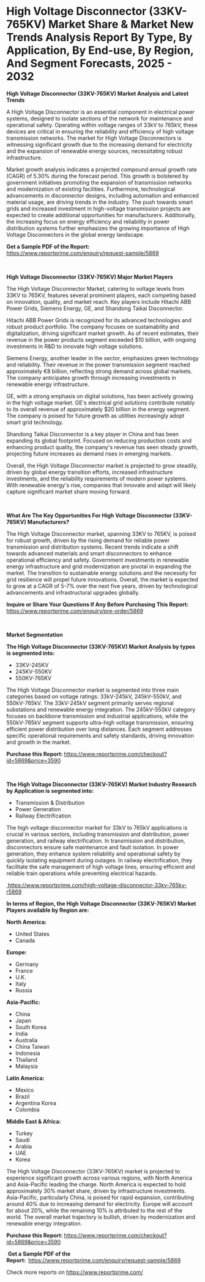 <p><h1>High Voltage Disconnector (33KV-765KV) Market Share & Market New Trends Analysis Report By Type, By Application, By End-use, By Region, And Segment Forecasts, 2025 - 2032</h1></p><p><strong>High Voltage Disconnector (33KV-765KV) Market Analysis and Latest Trends</strong></p>
<p><p>A High Voltage Disconnector is an essential component in electrical power systems, designed to isolate sections of the network for maintenance and operational safety. Operating within voltage ranges of 33kV to 765kV, these devices are critical in ensuring the reliability and efficiency of high voltage transmission networks. The market for High Voltage Disconnectors is witnessing significant growth due to the increasing demand for electricity and the expansion of renewable energy sources, necessitating robust infrastructure.</p><p>Market growth analysis indicates a projected compound annual growth rate (CAGR) of 5.30% during the forecast period. This growth is bolstered by government initiatives promoting the expansion of transmission networks and modernization of existing facilities. Furthermore, technological advancements in disconnector designs, including automation and enhanced material usage, are driving trends in the industry. The push towards smart grids and increased investment in high-voltage transmission projects are expected to create additional opportunities for manufacturers. Additionally, the increasing focus on energy efficiency and reliability in power distribution systems further emphasizes the growing importance of High Voltage Disconnectors in the global energy landscape.</p></p>
<p><strong>Get a Sample PDF of the Report:&nbsp;</strong> <a href="https://www.reportprime.com/enquiry/request-sample/5869?utm_campaign=2098&utm_medium=2&utm_source=Github&utm_content=ia&utm_term=19032025&utm_id=high-voltage-disconnector-33kv-765kv">https://www.reportprime.com/enquiry/request-sample/5869</a></p>
<p>&nbsp;</p>
<p><strong>High Voltage Disconnector (33KV-765KV) Major Market Players</strong></p>
<p><p>The High Voltage Disconnector Market, catering to voltage levels from 33KV to 765KV, features several prominent players, each competing based on innovation, quality, and market reach. Key players include Hitachi ABB Power Grids, Siemens Energy, GE, and Shandong Taikai Disconnector. </p><p>Hitachi ABB Power Grids is recognized for its advanced technologies and robust product portfolio. The company focuses on sustainability and digitalization, driving significant market growth. As of recent estimates, their revenue in the power products segment exceeded $10 billion, with ongoing investments in R&D to innovate high voltage solutions.</p><p>Siemens Energy, another leader in the sector, emphasizes green technology and reliability. Their revenue in the power transmission segment reached approximately €8 billion, reflecting strong demand across global markets. The company anticipates growth through increasing investments in renewable energy infrastructure.</p><p>GE, with a strong emphasis on digital solutions, has been actively growing in the high voltage market. GE's electrical grid solutions contribute notably to its overall revenue of approximately $20 billion in the energy segment. The company is poised for future growth as utilities increasingly adopt smart grid technology.</p><p>Shandong Taikai Disconnector is a key player in China and has been expanding its global footprint. Focused on reducing production costs and enhancing product quality, the company's revenue has seen steady growth, projecting future increases as demand rises in emerging markets.</p><p>Overall, the High Voltage Disconnector market is projected to grow steadily, driven by global energy transition efforts, increased infrastructure investments, and the reliability requirements of modern power systems. With renewable energy's rise, companies that innovate and adapt will likely capture significant market share moving forward.</p></p>
<p>&nbsp;</p>
<p><strong>What Are The Key Opportunities For High Voltage Disconnector (33KV-765KV) Manufacturers?</strong></p>
<p><p>The High Voltage Disconnector market, spanning 33KV to 765KV, is poised for robust growth, driven by the rising demand for reliable power transmission and distribution systems. Recent trends indicate a shift towards advanced materials and smart disconnectors to enhance operational efficiency and safety. Government investments in renewable energy infrastructure and grid modernization are pivotal in expanding the market. The transition to sustainable energy solutions and the necessity for grid resilience will propel future innovations. Overall, the market is expected to grow at a CAGR of 5-7% over the next five years, driven by technological advancements and infrastructural upgrades globally.</p></p>
<p><strong>Inquire or Share Your Questions If Any Before Purchasing This Report:</strong> <a href="https://www.reportprime.com/enquiry/pre-order/5869?utm_campaign=2098&utm_medium=2&utm_source=Github&utm_content=ia&utm_term=19032025&utm_id=high-voltage-disconnector-33kv-765kv">https://www.reportprime.com/enquiry/pre-order/5869</a></p>
<p>&nbsp;</p>
<p><strong>Market Segmentation</strong></p>
<p><strong>The High Voltage Disconnector (33KV-765KV) Market Analysis by types is segmented into:</strong></p>
<p><ul><li>33KV-245KV</li><li>245KV-550KV</li><li>550KV-765KV</li></ul></p>
<p><p>The High Voltage Disconnector market is segmented into three main categories based on voltage ratings: 33kV-245kV, 245kV-550kV, and 550kV-765kV. The 33kV-245kV segment primarily serves regional substations and renewable energy integration. The 245kV-550kV category focuses on backbone transmission and industrial applications, while the 550kV-765kV segment supports ultra-high voltage transmission, ensuring efficient power distribution over long distances. Each segment addresses specific operational requirements and safety standards, driving innovation and growth in the market.</p></p>
<p><strong>Purchase this Report:&nbsp;</strong><a href="https://www.reportprime.com/checkout?id=5869&price=3590&utm_campaign=2098&utm_medium=2&utm_source=Github&utm_content=ia&utm_term=19032025&utm_id=high-voltage-disconnector-33kv-765kv">https://www.reportprime.com/checkout?id=5869&price=3590</a></p>
<p>&nbsp;</p>
<p><strong>The High Voltage Disconnector (33KV-765KV) Market Industry Research by Application is segmented into:</strong></p>
<p><ul><li>Transmission & Distribution</li><li>Power Generation</li><li>Railway Electrification</li></ul></p>
<p><p>The high voltage disconnector market for 33kV to 765kV applications is crucial in various sectors, including transmission and distribution, power generation, and railway electrification. In transmission and distribution, disconnectors ensure safe maintenance and fault isolation. In power generation, they enhance system reliability and operational safety by quickly isolating equipment during outages. In railway electrification, they facilitate the safe management of high voltage lines, ensuring efficient and reliable train operations while preventing electrical hazards.</p></p>
<p><a href="https://www.reportprime.com/high-voltage-disconnector-33kv-765kv-r5869?utm_campaign=2098&utm_medium=2&utm_source=Github&utm_content=ia&utm_term=19032025&utm_id=high-voltage-disconnector-33kv-765kv">&nbsp;https://www.reportprime.com/high-voltage-disconnector-33kv-765kv-r5869</a></p>
<p><strong>In terms of Region, the High Voltage Disconnector (33KV-765KV) Market Players available by Region are:</strong></p>
<p>
    <p> <strong> North America: </strong>
        <ul>
            <li>United States</li>
            <li>Canada</li>
        </ul>
        </p> 
    <p> <strong> Europe: </strong>
        <ul>
            <li>Germany</li>
            <li>France</li>
            <li>U.K.</li>
            <li>Italy</li>
            <li>Russia</li>
        </ul>
        </p> 
    <p> <strong> Asia-Pacific: </strong>
        <ul>
            <li>China</li>
            <li>Japan</li>
            <li>South Korea</li>
            <li>India</li>
            <li>Australia</li>
            <li>China Taiwan</li>
            <li>Indonesia</li>
            <li>Thailand</li>
            <li>Malaysia</li>
        </ul>
        </p> 
    <p> <strong> Latin America: </strong>
        <ul>
            <li>Mexico</li>
            <li>Brazil</li>
            <li>Argentina Korea</li>
            <li>Colombia</li>
        </ul>
        </p> 
    <p> <strong> Middle East & Africa: </strong>
        <ul>
            <li>Turkey</li>
            <li>Saudi</li>
            <li>Arabia</li>
            <li>UAE</li>
            <li>Korea</li>
        </ul>
    </p>
    </p>
<p><p>The High Voltage Disconnector (33KV-765KV) market is projected to experience significant growth across various regions, with North America and Asia-Pacific leading the charge. North America is expected to hold approximately 30% market share, driven by infrastructure investments. Asia-Pacific, particularly China, is poised for rapid expansion, contributing around 40% due to increasing demand for electricity. Europe will account for about 20%, while the remaining 10% is attributed to the rest of the world. The overall market trajectory is bullish, driven by modernization and renewable energy integration.</p></p>
<p><strong>Purchase this Report: </strong><a href="https://www.reportprime.com/checkout?id=5869&price=3590&utm_campaign=2098&utm_medium=2&utm_source=Github&utm_content=ia&utm_term=19032025&utm_id=high-voltage-disconnector-33kv-765kv">https://www.reportprime.com/checkout?id=5869&price=3590</a></p>
<p>&nbsp;<strong>Get a Sample PDF of the Report:&nbsp;&nbsp;</strong><a href="https://www.reportprime.com/enquiry/request-sample/5869?utm_campaign=2098&utm_medium=2&utm_source=Github&utm_content=ia&utm_term=19032025&utm_id=high-voltage-disconnector-33kv-765kv">https://www.reportprime.com/enquiry/request-sample/5869</a></p>
<p><strong></strong></p>
<p>Check more reports on <a href="https://www.reportprime.com/?utm_campaign=2098&utm_medium=2&utm_source=Github&utm_content=ia&utm_term=19032025&utm_id=high-voltage-disconnector-33kv-765kv">https://www.reportprime.com/</a></p>